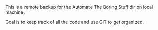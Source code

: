 This is a remote backup for the Automate The Boring Stuff dir on local machine. 

Goal is to keep track of all the code and use GIT to get organized.
